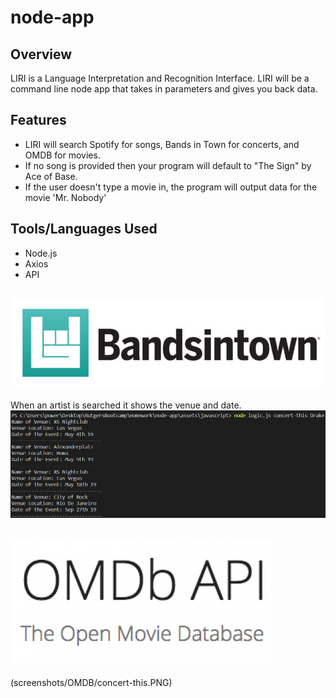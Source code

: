 # node-app

## Overview
LIRI is a Language Interpretation and Recognition Interface. LIRI will be a command line node app that takes in parameters and gives you back data.

## Features
- LIRI will search Spotify for songs, Bands in Town for concerts, and OMDB for movies.
- If no song is provided then your program will default to "The Sign" by Ace of Base.
- If the user doesn't type a movie in, the program will output data for the movie 'Mr. Nobody'

## Tools/Languages Used
- Node.js
- Axios
- API

## ![](screenshots/Bands-in-Town-API/bandsintown.PNG)

 When an artist is searched it shows the venue and date.
![](screenshots/Bands-in-Town-API/concert-this.PNG)

## ![](screenshots/OMDB/OMDB-API.png)
(screenshots/OMDB/concert-this.PNG)




